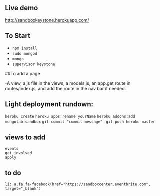 ## Live demo
  http://sandboxkeystone.herokuapp.com/


## To Start
* `npm install`
* `sudo mongod`
* `mongo`
* `supervisor keystone`


##To add a page

-A view, a js file in the views, a models.js, an app.get route in routes/index.js, and add the route in the nav bar if needed.


## Light deployment rundown:
  `heroku create`
  `heroku apps:rename yourName`
  `heroku addons:add mongolab:sandbox`
  `git commit "commit message" `
  `git push heroku master`

## views to add
    events
    get involved
    apply

## to do
	li: a.fa.fa-facebook(href="https://sandboxcenter.eventbrite.com", target="_blank")


